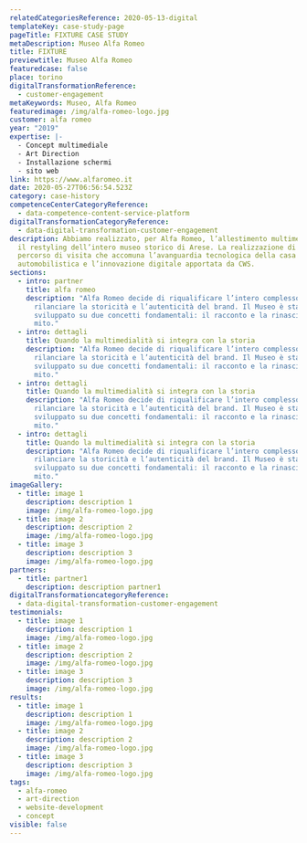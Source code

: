 ```yaml
---
relatedCategoriesReference: 2020-05-13-digital
templateKey: case-study-page
pageTitle: FIXTURE CASE STUDY
metaDescription: Museo Alfa Romeo
title: FIXTURE
previewtitle: Museo Alfa Romeo
featuredcase: false
place: torino
digitalTransformationReference:
  - customer-engagement
metaKeywords: Museo, Alfa Romeo
featuredimage: /img/alfa-romeo-logo.jpg
customer: alfa romeo
year: "2019"
expertise: |-
  - Concept multimediale
  - Art Direction
  - Installazione schermi
  - sito web
link: https://www.alfaromeo.it
date: 2020-05-27T06:56:54.523Z
category: case-history
competenceCenterCategoryReference:
  - data-competence-content-service-platform
digitalTransformationCategoryReference:
  - data-digital-transformation-customer-engagement
description: Abbiamo realizzato, per Alfa Romeo, l’allestimento multimediale per
  il restyling dell’intero museo storico di Arese. La realizzazione di un
  percorso di visita che accomuna l’avanguardia tecnologica della casa
  automobilistica e l’innovazione digitale apportata da CWS.
sections:
  - intro: partner
    title: alfa romeo
    description: "Alfa Romeo decide di riqualificare l’intero complesso di Arese per
      rilanciare la storicità e l’autenticità del brand. Il Museo è stato
      sviluppato su due concetti fondamentali: il racconto e la rinascita di un
      mito."
  - intro: dettagli
    title: Quando la multimedialità si integra con la storia
    description: "Alfa Romeo decide di riqualificare l’intero complesso di Arese per
      rilanciare la storicità e l’autenticità del brand. Il Museo è stato
      sviluppato su due concetti fondamentali: il racconto e la rinascita di un
      mito."
  - intro: dettagli
    title: Quando la multimedialità si integra con la storia
    description: "Alfa Romeo decide di riqualificare l’intero complesso di Arese per
      rilanciare la storicità e l’autenticità del brand. Il Museo è stato
      sviluppato su due concetti fondamentali: il racconto e la rinascita di un
      mito."
  - intro: dettagli
    title: Quando la multimedialità si integra con la storia
    description: "Alfa Romeo decide di riqualificare l’intero complesso di Arese per
      rilanciare la storicità e l’autenticità del brand. Il Museo è stato
      sviluppato su due concetti fondamentali: il racconto e la rinascita di un
      mito."
imageGallery:
  - title: image 1
    description: description 1
    image: /img/alfa-romeo-logo.jpg
  - title: image 2
    description: description 2
    image: /img/alfa-romeo-logo.jpg
  - title: image 3
    description: description 3
    image: /img/alfa-romeo-logo.jpg
partners:
  - title: partner1
    description: description partner1
digitalTransformationcategoryReference:
  - data-digital-transformation-customer-engagement
testimonials:
  - title: image 1
    description: description 1
    image: /img/alfa-romeo-logo.jpg
  - title: image 2
    description: description 2
    image: /img/alfa-romeo-logo.jpg
  - title: image 3
    description: description 3
    image: /img/alfa-romeo-logo.jpg
results:
  - title: image 1
    description: description 1
    image: /img/alfa-romeo-logo.jpg
  - title: image 2
    description: description 2
    image: /img/alfa-romeo-logo.jpg
  - title: image 3
    description: description 3
    image: /img/alfa-romeo-logo.jpg
tags:
  - alfa-romeo
  - art-direction
  - website-development
  - concept
visible: false
---
```

